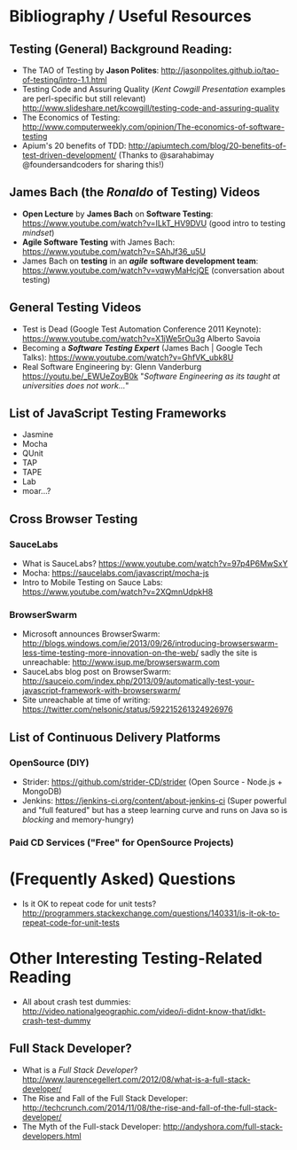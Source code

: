 
# Bibliography / Useful Resources

## Testing (General) Background Reading:

+ The TAO of Testing by **Jason Polites**:
http://jasonpolites.github.io/tao-of-testing/intro-1.1.html
+ Testing Code and Assuring Quality (*Kent Cowgill Presentation*
  examples are perl-specific but still relevant)
http://www.slideshare.net/kcowgill/testing-code-and-assuring-quality
+ The Economics of Testing:
http://www.computerweekly.com/opinion/The-economics-of-software-testing
+  Apium's 20 benefits of TDD: http://apiumtech.com/blog/20-benefits-of-test-driven-development/ (Thanks to @sarahabimay @foundersandcoders for sharing this!)

## James Bach (the *Ronaldo* of Testing) Videos

+ **Open Lecture** by **James Bach** on **Software Testing**:
https://www.youtube.com/watch?v=ILkT_HV9DVU (good intro to testing *mindset*)
+ **Agile Software Testing** with James Bach:
https://www.youtube.com/watch?v=SAhJf36_u5U
+ James Bach on **testing** in an ***agile*** **software development team**:
https://www.youtube.com/watch?v=vqwyMaHcjQE
(conversation about testing)


## General Testing Videos

+ Test is Dead (Google Test Automation Conference 2011 Keynote):
https://www.youtube.com/watch?v=X1jWe5rOu3g Alberto Savoia
+ Becoming a ***Software Testing Expert*** (James Bach | Google Tech Talks):
https://www.youtube.com/watch?v=GhfVK_ubk8U
+ Real Software Engineering by: Glenn Vanderburg
https://youtu.be/_EWUeZoyB0k
"*Software Engineering as its taught at universities does not work...*"

## List of JavaScript Testing Frameworks

+ Jasmine
+ Mocha
+ QUnit
+ TAP
+ TAPE
+ Lab
+ moar...?


## Cross Browser Testing

### SauceLabs

+ What is SauceLabs? https://www.youtube.com/watch?v=97p4P6MwSxY
+ Mocha: https://saucelabs.com/javascript/mocha-js
+ Intro to Mobile Testing on Sauce Labs:
https://www.youtube.com/watch?v=2XQmnUdpkH8


### BrowserSwarm

+ Microsoft announces BrowserSwarm:
http://blogs.windows.com/ie/2013/09/26/introducing-browserswarm-less-time-testing-more-innovation-on-the-web/ sadly the site is unreachable: http://www.isup.me/browserswarm.com
+ SauceLabs blog post on BrowserSwarm: http://sauceio.com/index.php/2013/09/automatically-test-your-javascript-framework-with-browserswarm/
+ Site unreachable at time of writing: https://twitter.com/nelsonic/status/592215261324926976



## List of Continuous Delivery Platforms



### OpenSource (DIY)

+ Strider: https://github.com/strider-CD/strider
(Open Source - Node.js + MongoDB)
+ Jenkins: https://jenkins-ci.org/content/about-jenkins-ci
(Super powerful and "full featured" but has a steep learning curve
and runs on Java so is *blocking* and memory-hungry)

### Paid CD Services ("Free" for OpenSource Projects)


# (Frequently Asked) Questions

+ Is it OK to repeat code for unit tests?  http://programmers.stackexchange.com/questions/140331/is-it-ok-to-repeat-code-for-unit-tests


# Other Interesting Testing-Related Reading

+ All about crash test dummies:
http://video.nationalgeographic.com/video/i-didnt-know-that/idkt-crash-test-dummy


## Full Stack Developer?

+ What is a *Full Stack Developer*?
http://www.laurencegellert.com/2012/08/what-is-a-full-stack-developer/
+ The Rise and Fall of the Full Stack Developer:
http://techcrunch.com/2014/11/08/the-rise-and-fall-of-the-full-stack-developer/
+ The Myth of the Full-stack Developer:
http://andyshora.com/full-stack-developers.html
